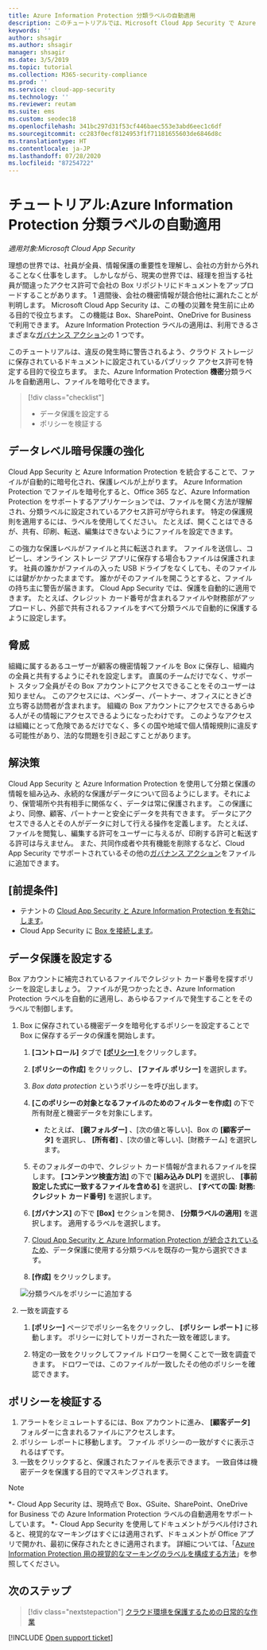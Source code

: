 ```yaml
---
title: Azure Information Protection 分類ラベルの自動適用
description: このチュートリアルでは、Microsoft Cloud App Security で Azure Information Protection 分類ラベルを自動的に適用する方法について説明します。
keywords: ''
author: shsagir
ms.author: shsagir
manager: shsagir
ms.date: 3/5/2019
ms.topic: tutorial
ms.collection: M365-security-compliance
ms.prod: ''
ms.service: cloud-app-security
ms.technology: ''
ms.reviewer: reutam
ms.suite: ems
ms.custom: seodec18
ms.openlocfilehash: 341bc297d31f53cf446baec553e3abd6eec1c6df
ms.sourcegitcommit: cc283f0ecf8124953f1f71181655603de6846d8c
ms.translationtype: HT
ms.contentlocale: ja-JP
ms.lasthandoff: 07/28/2020
ms.locfileid: "87254722"
---
```

# <a name="tutorial-automatically-apply-azure-information-protection-classification-labels"></a>チュートリアル:Azure Information Protection 分類ラベルの自動適用

*適用対象:Microsoft Cloud App Security*

理想の世界では、社員が全員、情報保護の重要性を理解し、会社の方針から外れることなく仕事をします。 しかしながら、現実の世界では、経理を担当する社員が間違ったアクセス許可で会社の Box リポジトリにドキュメントをアップロードすることがあります。 1 週間後、会社の機密情報が競合他社に漏れたことが判明します。 Microsoft Cloud App Security は、この種の災難を発生前に止める目的で役立ちます。 この機能は Box、SharePoint、OneDrive for Business で利用できます。 Azure Information Protection ラベルの適用は、利用できるさまざまな[ガバナンス アクション](governance-actions.md)の 1 つです。

このチュートリアルは、違反の発生時に警告されるよう、クラウド ストレージに保存されているドキュメントに設定されているパブリック アクセス許可を特定する目的で役立ちます。 また、Azure Information Protection **機密**分類ラベルを自動適用し、ファイルを暗号化できます。

> [!div class="checklist"]
>
> * データ保護を設定する
> * ポリシーを検証する

## <a name="enhanced-data-level-encryption-protection"></a>データレベル暗号保護の強化

Cloud App Security と Azure Information Protection を統合することで、ファイルが自動的に暗号化され、保護レベルが上がります。 Azure Information Protection でファイルを暗号化すると、Office 365 など、Azure Information Protection をサポートするアプリケーションでは、ファイルを開く方法が理解され、分類ラベルに設定されているアクセス許可が守られます。 特定の保護規則を適用するには、ラベルを使用してください。 たとえば、開くことはできるが、共有、印刷、転送、編集はできないようにファイルを設定できます。

この強力な保護レベルがファイルと共に転送されます。 ファイルを送信し、コピーし、オンライン ストレージ アプリに保存する場合もファイルは保護されます。 社員の誰かがファイルの入った USB ドライブをなくしても、そのファイルには鍵がかかったままです。 誰かがそのファイルを開こうとすると、ファイルの持ち主に警告が届きます。 Cloud App Security では、保護を自動的に適用できます。 たとえば、クレジット カード番号が含まれるファイルや財務部がアップロードし、外部で共有されるファイルをすべて分類ラベルで自動的に保護するように設定します。

## <a name="the-threat"></a>脅威

組織に属するあるユーザーが顧客の機密情報ファイルを Box に保存し、組織内の全員と共有するようにそれを設定します。 直属のチームだけでなく、サポート スタッフ全員がその Box アカウントにアクセスできることをそのユーザーは知りません。 このアクセスには、ベンダー、パートナー、オフィスにときどき立ち寄る訪問者が含まれます。 組織の Box アカウントにアクセスできるあらゆる人がその情報にアクセスできるようになったわけです。 このようなアクセスは組織にとって危険であるだけでなく、多くの国や地域で個人情報規則に違反する可能性があり、法的な問題を引き起こすことがあります。

## <a name="the-solution"></a>解決策

Cloud App Security と Azure Information Protection を使用して分類と保護の情報を組み込み、永続的な保護がデータについて回るようにします。それにより、保管場所や共有相手に関係なく、データは常に保護されます。 この保護により、同僚、顧客、パートナーと安全にデータを共有できます。 データにアクセスできる人とその人がデータに対して行える操作を定義します。 たとえば、ファイルを閲覧し、編集する許可をユーザーに与えるが、印刷する許可と転送する許可は与えません。 また、共同作成者や共有機能を削除するなど、Cloud App Security でサポートされているその他の[ガバナンス アクション](governance-actions.md)をファイルに追加できます。

## <a name="prerequisites"></a>[前提条件]

* テナントの [Cloud App Security と Azure Information Protection を有効にします](azip-integration.md)。
* Cloud App Security に [Box を接続します](connect-box-to-microsoft-cloud-app-security.md)。

## <a name="set-up-data-protection"></a>データ保護を設定する

Box アカウントに補完されているファイルでクレジット カード番号を探すポリシーを設定しましょう。 ファイルが見つかったとき、Azure Information Protection ラベルを自動的に適用し、あらゆるファイルで発生することをそのラベルで制御します。

1. Box に保存されている機密データを暗号化するポリシーを設定することで Box に保存するデータの保護を開始します。

    1. **[コントロール]** タブで [ **[ポリシー]** ](control-cloud-apps-with-policies.md) をクリックします。

    2. **[ポリシーの作成]** をクリックし、 **[ファイル ポリシー]** を選択します。

    3. *Box data protection* というポリシーを呼び出します。

    4. **[このポリシーの対象となるファイルのためのフィルターを作成]** の下で所有財産と機密データを対象にします。
        * たとえば、 **[親フォルダー]** 、[次の値と等しい]、Box の **[顧客データ]** を選択し、 **[所有者]** 、[次の値と等しい]、[財務チーム] を選択します。

    5. そのフォルダーの中で、クレジット カード情報が含まれるファイルを探します。 **[コンテンツ検査方法]** の下で **[組み込み DLP]** を選択し、 **[事前設定した式に一致するファイルを含める]** を選択し、 **[すべての国: 財務: クレジット カード番号]** を選択します。

    6. **[ガバナンス]** の下で **[Box]** セクションを開き、 **[分類ラベルの適用]** を選択します。 適用するラベルを選択します。

    7. [Cloud App Security と Azure Information Protection が統合されているため](azip-integration.md)、データ保護に使用する分類ラベルを既存の一覧から選択できます。

    8. **[作成]** をクリックします。

   ![分類ラベルをポリシーに追加する](media/aip-auto-policy.png)

2. 一致を調査する

    1. **[ポリシー]** ページでポリシー名をクリックし、 **[ポリシー レポート]** に移動します。 ポリシーに対してトリガーされた一致を確認します。

    2. 特定の一致をクリックしてファイル ドロワーを開くことで一致を調査できます。 ドロワーでは、このファイルが一致したその他のポリシーを確認できます。

## <a name="validate-your-policy"></a>ポリシーを検証する

1. アラートをシミュレートするには、Box アカウントに進み、 **[顧客データ]** フォルダーに含まれるファイルにアクセスします。
2. ポリシー レポートに移動します。 ファイル ポリシーの一致がすぐに表示されるはずです。
3. 一致をクリックすると、保護されたファイルを表示できます。 一致自体は機密データを保護する目的でマスキングされます。

>[!NOTE]
>
> *- Cloud App Security は、現時点で Box、GSuite、SharePoint、OneDrive for Business での Azure Information Protection ラベルの自動適用をサポートしています。
> *- Cloud App Security を使用してドキュメントがラベル付けされると、視覚的なマーキングはすぐには適用されず、ドキュメントが Office アプリで開かれ、最初に保存されたときに適用されます。 詳細については、「[Azure Information Protection 用の視覚的なマーキングのラベルを構成する方法](https://docs.microsoft.com/information-protection/deploy-use/configure-policy-markings#when-visual-markings-are-applied)」を参照してください。

## <a name="next-steps"></a>次のステップ

> [!div class="nextstepaction"]
> [クラウド環境を保護するための日常的な作業](daily-activities-to-protect-your-cloud-environment.md)

[!INCLUDE [Open support ticket](includes/support.md)]
